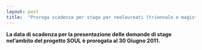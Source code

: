 ```yaml
---
layout: post
title:  "Proroga scadenza per stage per neolaureati (triennale o magistrale) nell&#8217;ambito del progetto SOUL"
---
```


**La data di scadenza per la presentazione delle domande di stage nel’ambito del progetto SOUL è prorogata al 30 Giugno 2011.**

